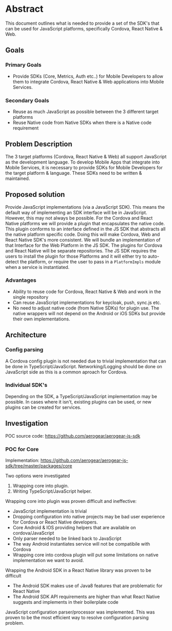 # Abstract

This document outlines what is needed to provide a set of the SDK's that can be used for JavaScript platforms, specifically Cordova, React Native & Web.

## Goals

### Primary Goals

* Provide SDKs (Core, Metrics, Auth etc..) for Mobile Developers to allow them to integrate Cordova, React Native & Web applications into Mobile Services.

### Secondary Goals

* Reuse as much JavaScript as possible between the 3 different target platforms
* Reuse Native code from Native SDKs when there is a Native code requirement

## Problem Description

The 3 target platforms (Cordova, React Native & Web) all support JavaScript as the development language. To develop Mobile Apps that integrate into Mobile Services, it is necessary to provide SDKs for Mobile Developers for the target platform & language. These SDKs need to be written & maintained. 

## Proposed solution

Provide JavaScript implementations (via a JavaScript SDK). This means the default way of implementing an SDK interface will be in JavaScript. However, this may not always be possible. 
For the Cordova and React Native platforms we will provide a plugin that encapsulates the native code. This plugin conforms to an interface defined in the JS SDK that abstracts all the native platform specific code. Doing this will make Cordova, Web and React Native SDK's more consistent. We will bundle an
implementation of that Interface for the Web Platform in the JS SDK. The plugins for Cordova and React Native will be separate repositories. The JS SDK requires the users to install the plugin for those Platforms and it will either try to auto-detect the platform, or require the user to pass in a `PlatformImpls` module when a service is instantiated.

### Advantages

- Ability to reuse code for Cordova, React Native & Web and work in the single repository
- Can reuse JavaScript implementations for keycloak, push, sync.js etc.
- No need to adjust native code (from Native SDKs) for plugin use. The native wrappers will not depend on the Android or iOS SDKs but provide their own implementations.

## Architecture

### Config parsing 

A Cordova config plugin is not needed due to trivial implementation that can be done in TypeScript/JavaScript.
Networking/Logging should be done on JavaScript side as this is a common aproach for Cordova.

### Individual SDK's

Depending on the SDK, a TypeScript/JavaScript implementation may be possible. In cases where it isn't, existing plugins can be used, or new plugins can be created for services.

## Investigation

POC source code: https://github.com/aerogear/aerogear-js-sdk

### POC for Core

Implementation: https://github.com/aerogear/aerogear-js-sdk/tree/master/packages/core

Two options were investigated
1. Wrapping core into plugin. 
1. Writing TypeScript/JavaScript helper.

Wrapping core into plugin was proven difficult and ineffective:
- JavaScript implementation is trivial
- Dropping configuration into native projects may be bad user experience for Cordova or React Native developers.
- Core Android & IOS providing helpers that are available on cordova/JavaScript
- Only parser needed to be linked back to JavaScript
- The way Android instantiates service will not be compatibile with Cordova 
- Wrapping core into cordova plugin will put some limitations on native implementation we want to avoid.

Wrapping the Android SDK in a React Native library was proven to be difficult
- The Android SDK makes use of Java8 features that are problematic for React Native 
- The Android SDK API requirements are higher than what React Native suggests and implements in their boilerplate code

JavaScript configuration parser/processor was implemented.
This was proven to be the most efficient way to resolve configuration parsing problem.
